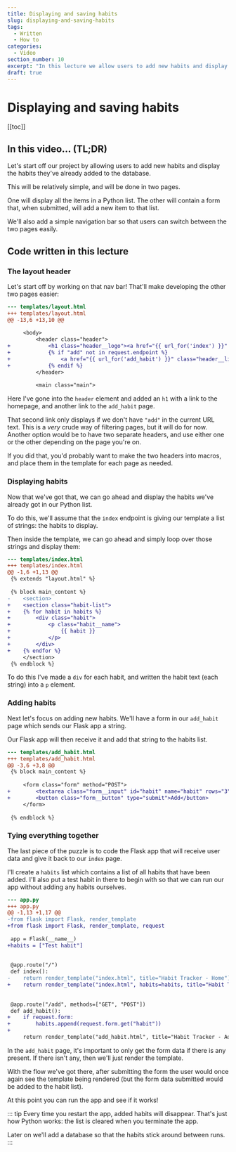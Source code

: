 ```yaml
---
title: Displaying and saving habits
slug: displaying-and-saving-habits
tags:
  - Written
  - How to
categories:
  - Video
section_number: 10
excerpt: "In this lecture we allow users to add new habits and display the habits they've already added to the database."
draft: true
---
```


# Displaying and saving habits

[[toc]]

## In this video... (TL;DR)

Let's start off our project by allowing users to add new habits and display the habits they've already added to the database.

This will be relatively simple, and will be done in two pages.

One will display all the items in a Python list. The other will contain a form that, when submitted, will add a new item to that list.

We'll also add a simple navigation bar so that users can switch between the two pages easily.

## Code written in this lecture

### The layout header

Let's start off by working on that nav bar! That'll make developing the other two pages easier:

```diff
--- templates/layout.html
+++ templates/layout.html
@@ -13,6 +13,10 @@
     
     <body>
         <header class="header">
+            <h1 class="header__logo"><a href="{{ url_for('index') }}" class="header__link">Habits</a></h1>
+            {% if "add" not in request.endpoint %}
+                <a href="{{ url_for('add_habit') }}" class="header__link">+ Add new</a>
+            {% endif %}
         </header>
 
         <main class="main">
```

Here I've gone into the `header` element and added an `h1` with a link to the homepage, and another link to the `add_habit` page.

That second link only displays if we don't have `"add"` in the current URL text. This is a _very_ crude way of filtering pages, but it will do for now. Another option would be to have two separate headers, and use either one or the other depending on the page you're on.

If you did that, you'd probably want to make the two headers into macros, and place them in the template for each page as needed.

### Displaying habits

Now that we've got that, we can go ahead and display the habits we've already got in our Python list.

To do this, we'll assume that the `index` endpoint is giving our template a list of strings: the habits to display.

Then inside the template, we can go ahead and simply loop over those strings and display them:

```diff
--- templates/index.html
+++ templates/index.html
@@ -1,6 +1,13 @@
 {% extends "layout.html" %}
 
 {% block main_content %}
-    <section>
+    <section class="habit-list">
+    {% for habit in habits %}
+        <div class="habit">
+            <p class="habit__name">
+                {{ habit }}
+            </p>
+        </div>
+    {% endfor %}
     </section>
 {% endblock %}
```

To do this I've made a `div` for each habit, and written the habit text (each string) into a `p` element.

### Adding habits

Next let's focus on adding new habits. We'll have a form in our `add_habit` page which sends our Flask app a string. 

Our Flask app will then receive it and add that string to the habits list.


```diff
--- templates/add_habit.html
+++ templates/add_habit.html
@@ -3,6 +3,8 @@
 {% block main_content %}
 
     <form class="form" method="POST">
+        <textarea class="form__input" id="habit" name="habit" rows="3" placeholder="Add a new daily habit"></textarea>
+        <button class="form__button" type="submit">Add</button>
     </form>
 
 {% endblock %}
```

### Tying everything together

The last piece of the puzzle is to code the Flask app that will receive user data and give it back to our `index` page.

I'll create a `habits` list which contains a list of all habits that have been added. I'll also put a test habit in there to begin with so that we can run our app without adding any habits ourselves.


```diff
--- app.py
+++ app.py
@@ -1,13 +1,17 @@
-from flask import Flask, render_template
+from flask import Flask, render_template, request
 
 app = Flask(__name__)
+habits = ["Test habit"]
 
 
 @app.route("/")
 def index():
-    return render_template("index.html", title="Habit Tracker - Home")
+    return render_template("index.html", habits=habits, title="Habit Tracker - Home")
 
 
 @app.route("/add", methods=["GET", "POST"])
 def add_habit():
+    if request.form:
+        habits.append(request.form.get("habit"))
+
     return render_template("add_habit.html", title="Habit Tracker - Add Habit")
```

In the `add_habit` page, it's important to only get the form data if there is any present. If there isn't any, then we'll just render the template.

With the flow we've got there, after submitting the form the user would once again see the template being rendered (but the form data submitted would be added to the habit list).

At this point you can run the app and see if it works!

::: tip
Every time you restart the app, added habits will disappear. That's just how Python works: the list is cleared when you terminate the app.

Later on we'll add a database so that the habits stick around between runs.
:::